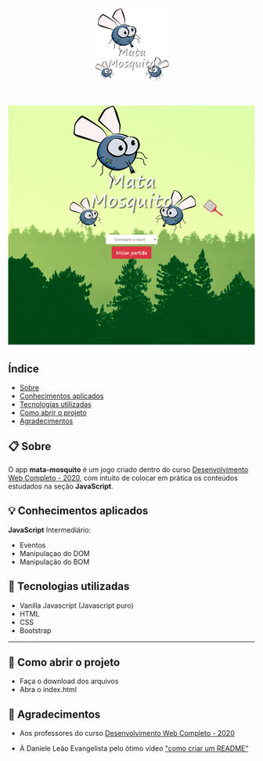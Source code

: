 <h1 align="center">
    <img src="imagens/game.png" width="30%">
</h1>

<h1>
    <img src="imagens/apresentacao.gif">
</h1>

## Índice
- [Sobre](#-sobre)
- [Conhecimentos aplicados](#-conhecimentos-aplicados)
- [Tecnologias utilizadas](#-tecnologias-utilizadas)
- [Como abrir o projeto](#-como-abrir-o-projeto)
- [Agradecimentos](#-agradecimentos)


## 📋 Sobre

O app **mata-mosquito** é um jogo criado dentro do curso [Desenvolvimento Web Completo - 2020](https://www.udemy.com/course/web-completo/), com intuito de colocar em prática os conteúdos estudados na seção **JavaScript**.


## 💡 Conhecimentos aplicados
**JavaScript** Intermediário:
- Eventos
- Manipulaçao do DOM
- Manipulação do BOM


## 🚀 Tecnologias utilizadas
- Vanilla Javascript (Javascript puro)
- HTML
- CSS
- Bootstrap

---

## 📁 Como abrir o projeto
- Faça o download dos arquivos
- Abra o index.html


## 🙏 Agradecimentos

- Aos professores do curso [Desenvolvimento Web Completo - 2020](https://www.udemy.com/course/web-completo/)

- À Daniele Leão Evangelista pelo ótimo vídeo ["como criar um README"](https://www.youtube.com/watch?v=Gcb60rPbnKA&list=LL55cCksWKKyAoCbO5G5iqHQ&index=1)

